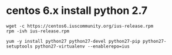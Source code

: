 # centos 6.x install python 2.7

```
wget -c https://centos6.iuscommunity.org/ius-release.rpm
rpm -ivh ius-release.rpm

yum -y install python27 python27-devel python27-pip python27-setuptools python27-virtualenv --enablerepo=ius
```
